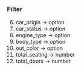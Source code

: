 ### Filter
<!-- 1. brand -> option -->
<!-- 2. model -> option -->
<!-- 3. city -> option -->
<!-- 4. manufacturing_date -> range -->
<!-- 5. selling_price -> range -->
6. car_origin -> option
7. car_status -> option
8. engine_type -> option
9. body_type -> option
10. out_color -> option
11. total_seating -> number
12. total_doors -> number